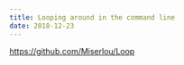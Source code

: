 ```yaml
---
title: Looping around in the command line
date: 2018-12-23
---
```


https://github.com/Miserlou/Loop


